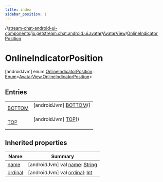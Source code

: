 ```yaml
---
title: index
sidebar_position: 1
---
```

//[stream-chat-android-ui-components](../../../../index.md)/[io.getstream.chat.android.ui.avatar](../../index.md)/[AvatarView](../index.md)/[OnlineIndicatorPosition](index.md)



# OnlineIndicatorPosition  
 [androidJvm] enum [OnlineIndicatorPosition](index.md) : [Enum](https://kotlinlang.org/api/latest/jvm/stdlib/kotlin/-enum/index.html)&lt;[AvatarView.OnlineIndicatorPosition](index.md)&gt;    


## Entries  
  
| | |
|---|---|
| <a name="io.getstream.chat.android.ui.avatar/AvatarView.OnlineIndicatorPosition.BOTTOM///PointingToDeclaration/"></a>[BOTTOM](BOTTOM/index.md)| <a name="io.getstream.chat.android.ui.avatar/AvatarView.OnlineIndicatorPosition.BOTTOM///PointingToDeclaration/"></a> [androidJvm] [BOTTOM](BOTTOM/index.md)()  <br/>   <br/>|
| <a name="io.getstream.chat.android.ui.avatar/AvatarView.OnlineIndicatorPosition.TOP///PointingToDeclaration/"></a>[TOP](TOP/index.md)| <a name="io.getstream.chat.android.ui.avatar/AvatarView.OnlineIndicatorPosition.TOP///PointingToDeclaration/"></a> [androidJvm] [TOP](TOP/index.md)()  <br/>   <br/>|


## Inherited properties  
  
|  Name |  Summary | 
|---|---|
| <a name="io.getstream.chat.android.ui.avatar/AvatarView.OnlineIndicatorPosition/name/#/PointingToDeclaration/"></a>[name](index.md#615634025%2FProperties%2F-523872580)| <a name="io.getstream.chat.android.ui.avatar/AvatarView.OnlineIndicatorPosition/name/#/PointingToDeclaration/"></a> [androidJvm] val [name](index.md#615634025%2FProperties%2F-523872580): [String](https://kotlinlang.org/api/latest/jvm/stdlib/kotlin/-string/index.html)   <br/>|
| <a name="io.getstream.chat.android.ui.avatar/AvatarView.OnlineIndicatorPosition/ordinal/#/PointingToDeclaration/"></a>[ordinal](index.md#317214261%2FProperties%2F-523872580)| <a name="io.getstream.chat.android.ui.avatar/AvatarView.OnlineIndicatorPosition/ordinal/#/PointingToDeclaration/"></a> [androidJvm] val [ordinal](index.md#317214261%2FProperties%2F-523872580): [Int](https://kotlinlang.org/api/latest/jvm/stdlib/kotlin/-int/index.html)   <br/>|

